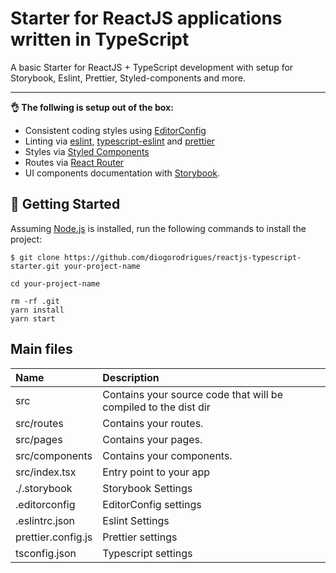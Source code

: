 # Starter for ReactJS applications written in TypeScript

A basic Starter for ReactJS + TypeScript development with setup for Storybook, Eslint, Prettier, Styled-components and more.

---

__👌  The follwing is setup out of the box:__
- Consistent coding styles using [EditorConfig](https://editorconfig.org/)
- Linting via [eslint](https://eslint.org/), [typescript-eslint](https://github.com/typescript-eslint/typescript-eslint) and [prettier](https://prettier.io/)
- Styles via [Styled Components](https://styled-components.com/)
- Routes via [React Router](https://github.com/ReactTraining/react-router#readme)
- UI components documentation with [Storybook](https://storybook.js.org/).

## 🚀 Getting Started

Assuming [Node.js](https://nodejs.org/en/) is installed, run the following commands to install the project:

```
$ git clone https://github.com/diogorodrigues/reactjs-typescript-starter.git your-project-name

cd your-project-name

rm -rf .git
yarn install
yarn start
```

## Main files

|  Name | Description |
| :------------ | :------------ |
| src | Contains your source code that will be compiled to the dist dir |
| src/routes | Contains your routes. |
| src/pages | Contains your pages. |
| src/components | Contains your components. |
| src/index.tsx | Entry point to your app |
| ./.storybook | Storybook Settings |
| .editorconfig | EditorConfig settings |
| .eslintrc.json | Eslint Settings |
| prettier.config.js | Prettier settings |
| tsconfig.json | Typescript settings |
